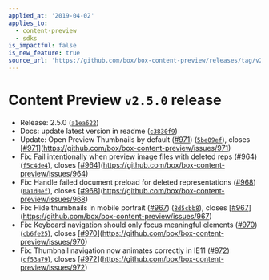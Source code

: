 ```yaml
---
applied_at: '2019-04-02'
applies_to:
  - content-preview
  - sdks
is_impactful: false
is_new_feature: true
source_url: 'https://github.com/box/box-content-preview/releases/tag/v2.5.0'
---
```


# Content Preview `v2.5.0` release


* Release: 2.5.0 ([`a1ea622`](https://github.com/box/box-content-preview/commit[`a1ea622`](https://github.com/box/box-content-preview/commit/a1ea622)))
* Docs: update latest version in readme ([`c3830f9`](https://github.com/box/box-content-preview/commit[`c3830f9`](https://github.com/box/box-content-preview/commit/c3830f9)))
* Update: Open Preview Thumbnails by default ([#971](https://github.com/box/box-content-preview/pull/971)) ([`5be09ef`](https://github.com/box/box-content-preview/commit[`5be09ef`](https://github.com/box/box-content-preview/commit/5be09ef))), closes [[#971](https://github.com/box/box-content-preview/pull/971)](https://github.com/box/box-content-preview/issues/971)
* Fix: Fail intentionally when preview image files with deleted reps ([#964](https://github.com/box/box-content-preview/pull/964)) ([`f5c4de4`](https://github.com/box/box-content-preview/commit[`f5c4de4`](https://github.com/box/box-content-preview/commit/f5c4de4))), closes [[#964](https://github.com/box/box-content-preview/pull/964)](https://github.com/box/box-content-preview/issues/964)
* Fix: Handle failed document preload for deleted representations ([#968](https://github.com/box/box-content-preview/pull/968)) ([`0a1d0ef`](https://github.com/box/box-content-preview/commit[`0a1d0ef`](https://github.com/box/box-content-preview/commit/0a1d0ef))), closes [[#968](https://github.com/box/box-content-preview/pull/968)](https://github.com/box/box-content-preview/issues/968)
* Fix: Hide thumbnails in mobile portrait ([#967](https://github.com/box/box-content-preview/pull/967)) ([`8d5cbb8`](https://github.com/box/box-content-preview/commit[`8d5cbb8`](https://github.com/box/box-content-preview/commit/8d5cbb8))), closes [[#967](https://github.com/box/box-content-preview/pull/967)](https://github.com/box/box-content-preview/issues/967)
* Fix: Keyboard navigation should only focus meaningful elements ([#970](https://github.com/box/box-content-preview/pull/970)) ([`cb6fe25`](https://github.com/box/box-content-preview/commit[`cb6fe25`](https://github.com/box/box-content-preview/commit/cb6fe25))), closes [[#970](https://github.com/box/box-content-preview/pull/970)](https://github.com/box/box-content-preview/issues/970)
* Fix: Thumbnail navigation now animates correctly in IE11 ([#972](https://github.com/box/box-content-preview/pull/972)) ([`cf53a79`](https://github.com/box/box-content-preview/commit[`cf53a79`](https://github.com/box/box-content-preview/commit/cf53a79))), closes [[#972](https://github.com/box/box-content-preview/pull/972)](https://github.com/box/box-content-preview/issues/972)



